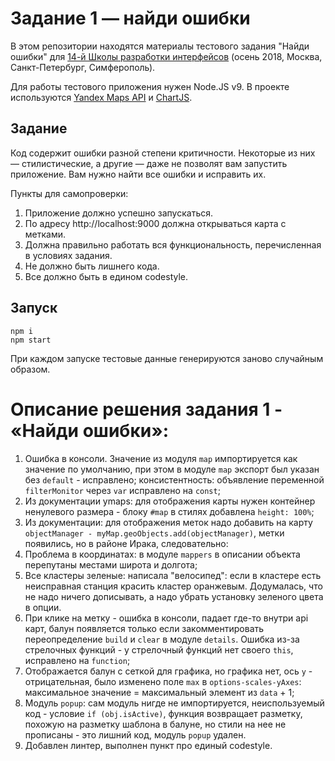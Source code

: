 # Задание 1 — найди ошибки

В этом репозитории находятся материалы тестового задания "Найди ошибки" для [14-й Школы разработки интерфейсов](https://academy.yandex.ru/events/frontend/shri_msk-2018-2) (осень 2018, Москва, Санкт-Петербург, Симферополь).

Для работы тестового приложения нужен Node.JS v9. В проекте используются [Yandex Maps API](https://tech.yandex.ru/maps/doc/jsapi/2.1/quick-start/index-docpage/) и [ChartJS](http://www.chartjs.org).

## Задание

Код содержит ошибки разной степени критичности. Некоторые из них — стилистические, а другие — даже не позволят вам запустить приложение. Вам нужно найти все ошибки и исправить их.

Пункты для самопроверки:

1. Приложение должно успешно запускаться.
1. По адресу http://localhost:9000 должна открываться карта с метками.
1. Должна правильно работать вся функциональность, перечисленная в условиях задания.
1. Не должно быть лишнего кода.
1. Все должно быть в едином codestyle.

## Запуск

```
npm i
npm start
```

При каждом запуске тестовые данные генерируются заново случайным образом.




# Описание решения задания 1 - «Найди ошибки»:

1. Ошибка в консоли. Значение из модуля `map` импортируется как значение по умолчанию, при этом в модуле `map` экспорт был указан без `default` - исправлено; консистентность: объявление переменной `filterMonitor` через `var` исправлено на `const`; 
1. Из документации ymaps: для отображения карты нужен контейнер ненулевого размера - блоку `#map` в стилях добавлена `height: 100%`;
1. Из документации: для отображения меток надо добавить на карту `objectManager - myMap.geoObjects.add(objectManager)`, метки появились, но в районе Ирака, следовательно: 
1. Проблема в координатах: в модуле `mappers` в описании объекта перепутаны местами широта и долгота;
1. Все кластеры зеленые: написала "велосипед": если в кластере есть неисправная станция красить кластер оранжевым. Додумалась, что не надо ничего дописывать, а надо убрать установку зеленого цвета в опции.
1. При клике на метку - ошибка в консоли, падает где-то внутри api карт, балун появляется только если закомментировать переопределение `build` и `clear` в модуле `details`. Ошибка из-за стрелочных функций - у стрелочный функций нет своего `this`, исправлено на `function`;
1. Отображается балун с сеткой для графика, но графика нет, ось `y` - отрицательная, было изменено поле `max` в `options-scales-yAxes`: максимальное значение = максимальный элемент из `data` + 1;
1. Модуль `popup`: сам модуль нигде не импортируется, неиспользуемый код - условие `if (obj.isActive)`, функция возвращает разметку, похожую на разметку шаблона в балуне, но стили на нее не прописаны - это лишний код, модуль `popup` удален.
1. Добавлен линтер, выполнен пункт про единый codestyle.
